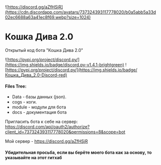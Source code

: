![https://discord.gg/aZfHSjR](https://cdn.discordapp.com/avatars/737324393117778020/b0a5abb5a33d02ec6688a63a41ec8f69.webp?size=1024)
# Кошка Дива 2.0
Открытый код бота "Кошка Дива 2.0"

![https://pypi.org/project/discord.py/](https://img.shields.io/badge/discord.py-v1.4.1-brightgreen)
![https://pypi.org/project/discord.py/](https://img.shields.io/badge/Кошка_Дива_2.0-Discord-red)

#### Files Tree:
  - Data - базы данных (json).
  - cogs - коги.
  - module - модули для бота
  - docs - документация бота

Пригласить бота к себе на сервер: https://discord.com/api/oauth2/authorize?client_id=737324393117778020&permissions=8&scope=bot

Мой сервер - https://discord.gg/aZfHSjR

#### Убидительная просьба, если вы берёте моего бота как за основу, то указывайте на этот гитхаб